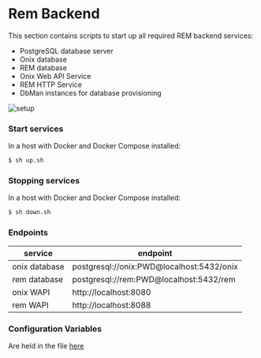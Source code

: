 # Rem Backend

This section contains scripts to start up all required REM backend services:

- PostgreSQL database server
- Onix database
- REM database
- Onix Web API Service
- REM HTTP Service
- DbMan instances for database provisioning

![setup](rem_setup.png)

### Start services

In a host with Docker and Docker Compose installed:

```bash
$ sh up.sh
```

### Stopping services

In a host with Docker and Docker Compose installed:

```bash
$ sh down.sh
```

### Endpoints

| service | endpoint |
|---|---|
| onix database | postgresql://onix:PWD@localhost:5432/onix |
| rem database | postgresql://rem:PWD@localhost:5432/rem |
| onix WAPI | http://localhost:8080 |
| rem WAPI | http://localhost:8088 |

### Configuration Variables

Are held in the file [here](.env)


